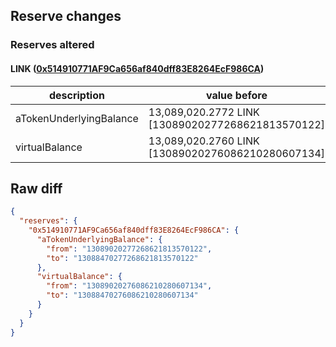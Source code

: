 ## Reserve changes

### Reserves altered

#### LINK ([0x514910771AF9Ca656af840dff83E8264EcF986CA](https://etherscan.io/address/0x514910771AF9Ca656af840dff83E8264EcF986CA))

| description | value before | value after |
| --- | --- | --- |
| aTokenUnderlyingBalance | 13,089,020.2772 LINK [13089020277268621813570122] | 13,088,470.2772 LINK [13088470277268621813570122] |
| virtualBalance | 13,089,020.2760 LINK [13089020276086210280607134] | 13,088,470.2760 LINK [13088470276086210280607134] |


## Raw diff

```json
{
  "reserves": {
    "0x514910771AF9Ca656af840dff83E8264EcF986CA": {
      "aTokenUnderlyingBalance": {
        "from": "13089020277268621813570122",
        "to": "13088470277268621813570122"
      },
      "virtualBalance": {
        "from": "13089020276086210280607134",
        "to": "13088470276086210280607134"
      }
    }
  }
}
```